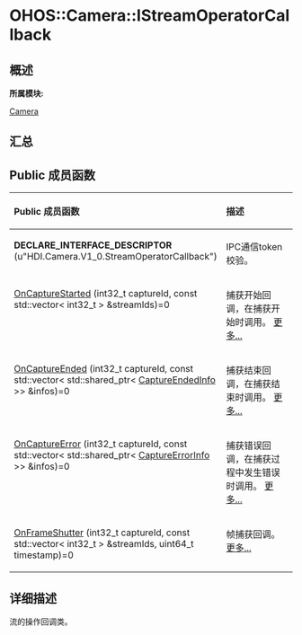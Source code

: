 # OHOS::Camera::IStreamOperatorCallback<a name="ZH-CN_TOPIC_0000001343000889"></a>

## **概述**<a name="section1500593852083932"></a>

**所属模块:**

[Camera](_camera.md)

## **汇总**<a name="section2118015345083932"></a>

## Public 成员函数<a name="pub-methods"></a>

<a name="table692215221083932"></a>
<table><thead align="left"><tr id="row2049546298083932"><th class="cellrowborder" valign="top" width="50%" id="mcps1.1.3.1.1"><p id="p461502297083932"><a name="p461502297083932"></a><a name="p461502297083932"></a>Public 成员函数</p>
</th>
<th class="cellrowborder" valign="top" width="50%" id="mcps1.1.3.1.2"><p id="p90023822083932"><a name="p90023822083932"></a><a name="p90023822083932"></a>描述</p>
</th>
</tr>
</thead>
<tbody><tr id="row1391392922083932"><td class="cellrowborder" valign="top" width="50%" headers="mcps1.1.3.1.1 "><p id="p1040941098083932"><a name="p1040941098083932"></a><a name="p1040941098083932"></a><strong id="b2058154453083932"><a name="b2058154453083932"></a><a name="b2058154453083932"></a>DECLARE_INTERFACE_DESCRIPTOR</strong> (u"HDI.Camera.V1_0.StreamOperatorCallback")</p>
</td>
<td class="cellrowborder" valign="top" width="50%" headers="mcps1.1.3.1.2 "><p id="p725971119211"><a name="p725971119211"></a><a name="p725971119211"></a>IPC通信token校验。</p>
</td>
</tr>
<tr id="row540491207083932"><td class="cellrowborder" valign="top" width="50%" headers="mcps1.1.3.1.1 "><p id="p998841477083932"><a name="p998841477083932"></a><a name="p998841477083932"></a><a href="_camera.md#ga6389672b42dcead4067bbb06aa7b8c18">OnCaptureStarted</a> (int32_t captureId, const std::vector&lt; int32_t &gt; &amp;streamIds)=0</p>
</td>
<td class="cellrowborder" valign="top" width="50%" headers="mcps1.1.3.1.2 "><p id="p942605090083932"><a name="p942605090083932"></a><a name="p942605090083932"></a>捕获开始回调，在捕获开始时调用。 <a href="_camera.md#ga6389672b42dcead4067bbb06aa7b8c18">更多...</a></p>
</td>
</tr>
<tr id="row1643176540083932"><td class="cellrowborder" valign="top" width="50%" headers="mcps1.1.3.1.1 "><p id="p1226253082083932"><a name="p1226253082083932"></a><a name="p1226253082083932"></a><a href="_camera.md#ga3761990cab402ce99251b26e3802070d">OnCaptureEnded</a> (int32_t captureId, const std::vector&lt; std::shared_ptr&lt; <a href="_o_h_o_s_1_1_camera_1_1_capture_ended_info.md">CaptureEndedInfo</a> &gt;&gt; &amp;infos)=0</p>
</td>
<td class="cellrowborder" valign="top" width="50%" headers="mcps1.1.3.1.2 "><p id="p212423707083932"><a name="p212423707083932"></a><a name="p212423707083932"></a>捕获结束回调，在捕获结束时调用。 <a href="_camera.md#ga3761990cab402ce99251b26e3802070d">更多...</a></p>
</td>
</tr>
<tr id="row667766655083932"><td class="cellrowborder" valign="top" width="50%" headers="mcps1.1.3.1.1 "><p id="p2074506800083932"><a name="p2074506800083932"></a><a name="p2074506800083932"></a><a href="_camera.md#gacea9a4cf4bdd5fab5499da06ecdf9b8f">OnCaptureError</a> (int32_t captureId, const std::vector&lt; std::shared_ptr&lt; <a href="_o_h_o_s_1_1_camera_1_1_capture_error_info.md">CaptureErrorInfo</a> &gt;&gt; &amp;infos)=0</p>
</td>
<td class="cellrowborder" valign="top" width="50%" headers="mcps1.1.3.1.2 "><p id="p438577888083932"><a name="p438577888083932"></a><a name="p438577888083932"></a>捕获错误回调，在捕获过程中发生错误时调用。 <a href="_camera.md#gacea9a4cf4bdd5fab5499da06ecdf9b8f">更多...</a></p>
</td>
</tr>
<tr id="row1535418890083932"><td class="cellrowborder" valign="top" width="50%" headers="mcps1.1.3.1.1 "><p id="p1171873708083932"><a name="p1171873708083932"></a><a name="p1171873708083932"></a><a href="_camera.md#gabf1554ca18f9724a7551a864e610534e">OnFrameShutter</a> (int32_t captureId, const std::vector&lt; int32_t &gt; &amp;streamIds, uint64_t timestamp)=0</p>
</td>
<td class="cellrowborder" valign="top" width="50%" headers="mcps1.1.3.1.2 "><p id="p1453317386083932"><a name="p1453317386083932"></a><a name="p1453317386083932"></a>帧捕获回调。 <a href="_camera.md#gabf1554ca18f9724a7551a864e610534e">更多...</a></p>
</td>
</tr>
</tbody>
</table>

## **详细描述**<a name="section1838491315618"></a>

流的操作回调类。

